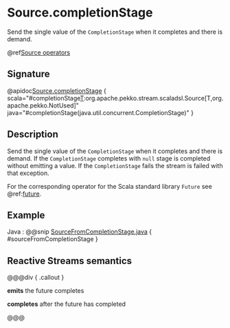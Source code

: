 # Source.completionStage

Send the single value of the `CompletionStage` when it completes and there is demand.

@ref[Source operators](../index.md#source-operators)

## Signature

@apidoc[Source.completionStage](Source$) { scala="#completionStage[T](completionStage:java.util.concurrent.CompletionStage[T]):org.apache.pekko.stream.scaladsl.Source[T,org.apache.pekko.NotUsed]" java="#completionStage(java.util.concurrent.CompletionStage)" }


## Description

Send the single value of the `CompletionStage` when it completes and there is demand.
If the `CompletionStage` completes with `null` stage is completed without emitting a value.
If the `CompletionStage` fails the stream is failed with that exception.

For the corresponding operator for the Scala standard library `Future` see @ref:[future](future.md).

## Example

Java
:  @@snip [SourceFromCompletionStage.java](/docs/src/test/java/jdocs/stream/operators/source/FromCompletionStage.java) { #sourceFromCompletionStage }

## Reactive Streams semantics

@@@div { .callout }

**emits** the future completes

**completes** after the future has completed

@@@
